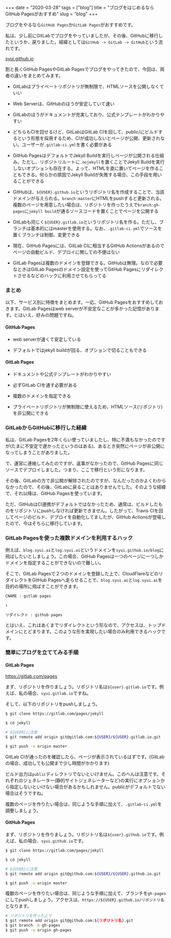+++
date = "2020-03-28"
tags = ["blog"]
title = "ブログをはじめるならGitHub Pagesがおすすめ"
slug = "blog"
+++


ブログをやるなら`GitHub Pages`か`GitLab Pages`がおすすめです。

私は、少し前にGitLabでブログをやっていましたが、その後、GitHubに移行したというか、戻りました。経緯としては`GitHub -> GitLab -> GitHub`という流れです。

[syui.github.io](https://syui.github.io)

割と長くGitHub PagesやGitLab Pagesでブログをやってきたので、今回は、両者の違いをまとめてみます。

- GitLabはプライベートリポジトリが無制限で、HTMLソースを公開しなくていい

- Web Serverは、GitHubのほうが安定していて速い

- GitLabのほうがドキュメントが充実しており、公式テンプレートがわかりやすい

- どちらもCIを回せるけど、GitLabはGitLab CIを回して、public/にビルドするという形態を採用するため、CIが成功しないとページが公開、更新されない。ユーザーが`.gitlab-ci.yml`を書く必要がある

- GitHub PagesはデフォルトでJekyll Buildを実行しページが公開される仕組み。ただし、リポジトリルートに`.nojekyll`を置くことでJekyll Buildを実行しないオプションも存在する。よって、HTMLを直に置いてページを作ることもできる。何らかの原因でJekyll Buildが失敗する場合、この手段を用いることができる

- GitHubは、`${USER}.github.io`というリポジトリ名を作成することで、当該ドメインが与えられる。`branch:master`にHTMLをpushすると更新される。複数のページを用意したい場合は、リポジトリを作ったうえで`branch:gh-pages`に`jekyll build`が通るソースコードを置くことでページを公開する

- GitLabも同じく`${USER}.gitlab.io`というリポジトリ名を作る。ただし、ブランチは基本的にはmasterを使用する。なお、`.gitlab-ci.yml`でソースを置くブランチは制御、変更できる

- 現在、GitHub Pagesには、GitLab CIに相当するGitHub Actionsがあるのでページの自動ビルド、デプロイに関しての不便はない

- GitLab Pagesは複数のドメインを登録できる。GitHubは無理。なので必要なときはGitLab Pagesのドメイン設定を使ってGitHub Pagesにリダイレクトさせるなどのハックに利用させてもらってる

### まとめ

以下、サービス別に特徴をまとめます。一応、GitHub Pagesをおすすめしておきます。GitLab Pagesはweb serverが不安定なことが多かった記憶があります。とはいえ、好みの問題ですね。

#### GitHub Pages

- web serverが速くて安定している

- デフォルトではjekyll buildが回る、オプションで切ることもできる

#### GitLab Pages

- ドキュメントや公式テンプレートがわかりやすい

- 必ずGitLab CIを通す必要がある

- 複数のドメインを指定できる

- プライベートリポジトリが無制限に使えるため、HTMLソース(リポジトリ)を非公開にできる

### GitLabからGitHubに移行した経緯

私は、GitLab Pagesを2年くらい使っていましたし、特に不満もなかったのですが(たまに不安定で遅かったというのはある)、あるとき突然にページが非公開になってしまうことがありました。

で、運営に連絡してみたのですが、返事がなかったので、GitHub Pagesに同じソースでデプロイしました。つまり、ここで移行という形になります。

その後、GitLabの方で非公開が解除されたのですが、なんだったのかよくわからなかったので、その後、GitLabに戻ることはありませんでした。そのような経緯で、それ以降は、GitHub Pagesを使っています。

ただ、GitHubはCI連携がデフォルトではなかったため、通常は、ビルドしたものをリポジトリにpushしなければ更新できません。したがって、Travis CIを回してページのビルド、デプロイを自動化してましたが、GitHub Actionsが登場したので、今はそちらに移行しています。

### GitLab Pagesを使った複数ドメインを利用するハック

例えば、`blog.syui.ai`と`log.syui.ai`というドメインを`syui.github.io/blog`に飛ばしたいとしましょう。この場合、GitHub Pagesは一つのページに一つしかドメインを指定することができないので難しい。

そこで、GitLab Pagesで２つのドメインを登録した上で、CloudFlareなどのリダイレクトをGitHub Pagesへ走らせることで、`blog.syui.ai`と`log.syui.ai`を目的の場所に飛ばすことができます。

```
CNAME : gitlab pages

↓

リダイレクト : github pages
```

とはいえ、これはあくまでリダイレクトという形なので、アクセスは、トップドメインにとどまります。このような形を実現したい場合のみ利用できるハックです。

### 簡単にブログを立ててみる手順

#### GitLab Pages

https://gitlab.com/pages

まず、リポジトリを作りましょう。リポジトリ名は`${user}.gitlab.io`です。例えば、私の場合、`syui.gitlab.io`ですね。

そして、以下のリポジトリをpushしましょう。

```sh
$ git clone https://gitlab.com/pages/jekyll

$ cd jekyll

# ${USER}に注意
$ git remote add origin git@gitlab.com:${USER}/${USER}.gitlab.io.git

$ git push -u origin master
```

GitLab CIが通ったのを確認したら、ページが表示されているはずです。(GitLabの場合、成功しても公開まで少し時間がかかります)

ビルド出力は`public`ディレクトリでないといけません。このへんは注意です。それぞれのジェネレーター(静的サイトジェネレーターなど)の実行にオプションから指定しないといけない場合があるかもしれません。publicがデフォルトでない場合はそうですね。

複数のページを作りたい場合は、同じような手順に加えて、`.gitlab-ci.yml`を調整しましょう。

#### GitHub Pages

まず、リポジトリを作りましょう。リポジトリ名は`${user}.github.io`です。例えば、私の場合、`syui.github.io`です。

```sh
$ git clone https://gitlab.com/pages/jekyll

$ cd jekyll

# ${USER}に注意
$ git remote add origin git@github.com:${USER}/${USER}.github.io.git

$ git push -u origin master
```

複数のページを作りたい場合は、同じような手順に加えて、ブランチを`gh-pages`にしてpushしましょう。アクセスは、`https://${USER}.github.io/リポジトリ名`となります。

```sh
# リポジトリを作った上で
$ git remote add origin git@github.com:${リポジトリ名}.git
$ git branch -b gh-pages
$ git push -u origin gh-pages
```

